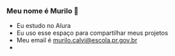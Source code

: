 ### Meu nome é Murilo 💙 
- Eu estudo no Alura
- Eu uso esse espaço para compartilhar meus projetos
- Meu email é murilo.calvi@escola.pr.gov.br
- 
